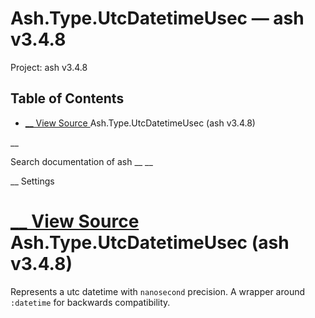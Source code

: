 # Ash.Type.UtcDatetimeUsec — ash v3.4.8

Project: ash v3.4.8

## Table of Contents

- [ __ View Source ](external_link) Ash.Type.UtcDatetimeUsec (ash v3.4.8)

__

Search documentation of ash __ __

__ Settings

#  [ __ View Source ](external_link) Ash.Type.UtcDatetimeUsec (ash v3.4.8)

Represents a utc datetime with `nanosecond` precision. A wrapper around `:datetime` for backwards compatibility.
